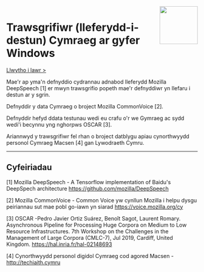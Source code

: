 <img align="right" width="100" height="100" src="https://raw.githubusercontent.com/techiaith/trawsgrifiwr-windows/master/TranscriberApp/Double-J-Design-Ravenna-3d-Comments.ico">

# Trawsgrifiwr (lleferydd-i-destun) Cymraeg ar gyfer Windows

[Llwytho i lawr > ](http://techiaith.cymru/trawsgrifiwr-windows/trawsgrifiwr-windows-1.0.2-setup.msi)

Mae'r ap yma'n defnyddio cydrannau adnabod lleferydd Mozilla DeepSpeech [1] er mwyn 
trawsgrifio popeth mae'r defnyddiwr yn llefaru i destun ar y sgrin. 

Defnyddir y data Cymraeg o broject Mozilla CommonVoice [2].

Defnyddir hefyd ddata testunau wedi eu crafu o'r we Gymraeg ac sydd wedi'i becynnu
yng nghorpws OSCAR [3]. 

Ariannwyd y trawsgrifiwr fel rhan o broject datblygu apiau cynorthwyydd personol 
Cymraeg Macsen [4] gan Lywodraeth Cymru. 


---

## Cyfeiriadau

[1] Mozilla DeepSpeech - A Tensorflow implementation of Baidu's DeepSpech architecture
https://github.com/mozilla/DeepSpeech

[2] Mozilla CommonVoice - Common Voice yw cynllun Mozilla i helpu dysgu peiriannau sut mae pobl go-iawn yn siarad
https://voice.mozilla.org/cy

[3] OSCAR -Pedro Javier Ortiz Suárez, Benoît Sagot, Laurent Romary. Asynchronous Pipeline for Processing Huge Corpora on Medium to Low Resource Infrastructures. 7th Workshop on the Challenges in the Management of Large Corpora (CMLC-7), Jul 2019, Cardiff, United Kingdom. https://hal.inria.fr/hal-02148693

[4] Cynorthwyydd personol digidol Cymraeg cod agored Macsen - http://techiaith.cymru
